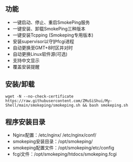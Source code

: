 ## 功能 ##
- 一键启动、停止、重启SmokePing服务
- 一键安装、卸载SmokePing三种版本
- 一键安装Tcpping (Smokeping专用版本)
- 安装supervisor以守护fcgi进程
- 自动更换至GMT+8时区并对时
- 自动更换Linux软件源(可选)
- 支持中文显示
- 覆盖安装提醒
## 安装/卸载 ##
    wget -N --no-check-certificate https://raw.githubusercontent.com/ZMuSiShui/My-Shell/main/smokeping/smokeping.sh && bash smokeping.sh
## 程序安装目录 ##
- Nginx配置：/etc/nginx/ /etc/nginx/conf/
- smokeping安装目录：/opt/smokeping/
- smokeping配置文件：/opt/smokeping/etc/config
- fcgi文件：/opt/smokeping/htdocs/smokeping.fcgi
